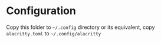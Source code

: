# Configuration

Copy this folder to `~/.config` directory or its equivalent, copy `alacritty.toml` to `~/.config/alacritty`